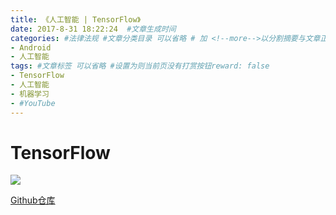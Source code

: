 ```yaml
---
title: 《人工智能 | TensorFlow》
date: 2017-8-31 18:22:24  #文章生成时间
categories: #法律法规 #文章分类目录 可以省略 # 加 <!--more-->以分割摘要与文章正文。
- Android
- 人工智能
tags: #文章标签 可以省略 #设置为则当前页没有打赏按钮reward: false
- TensorFlow
- 人工智能
- 机器学习
- #YouTube
---
```

# TensorFlow #

![](http://wx1.sinaimg.cn/mw690/0069VnN5gy1fj32thp40qj30l408yn0h.jpg)
<!--more-->

[Github仓库](https://github.com/tensorflow/tensorflow)
